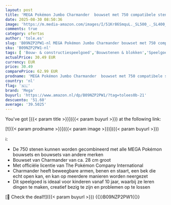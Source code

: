 ```yaml
---
layout: post
title: 'MEGA Pokémon Jumbo Charmander  bouwset met 750 compatibele stenen en onderdelen en Pokébal  cadeauset voor kinderen vanaf 10 jaar  HHL13'
date: 2025-08-30 08:50:36
image: 'https://m.media-amazon.com/images/I/51Kr86SmquL._SL500_._SL400_.jpg'
comments: true
category: ofertas
author: 'tole.es'
slug: 'B09NZP2PW1-nl MEGA Pokémon Jumbo Charmander bouwset met 750 compatibele...'
sku: 'B09NZP2PW1-nl'
tags: [ 'Bouw- & constructiespeelgoed','Bouwstenen & blokken','Speelgoed & spellen','mega','🇳🇱', ]
actualPrice: 30.49 EUR
currency: EUR
price: 30.49
comparePrice: 62.99 EUR
prodname: 'MEGA Pokémon Jumbo Charmander  bouwset met 750 compatibele stenen en onderdelen en Pokébal  cadeauset voor kinderen vanaf 10 jaar  HHL13'
country: 'nl'
flag: '🇳🇱'
brand: 'Mega'
buyurl: 'https://www.amazon.nl/dp/B09NZP2PW1/?tag=tolees0b-21'
descuento: '51.60'
average: '39.5025'
---
```


You've got [{{< param title >}}]({{< param buyurl >}}) at the following link:

[![{{< param prodname >}}]({{< param image >}})]({{< param buyurl >}})

ℹ️:

- De 750 stenen kunnen worden gecombineerd met alle MEGA Pokémon bouwsets en bouwsets van andere merken
- Bouwset van Charmander van ca. 28 cm groot
- Met officiële licentie van The Pokémon Company International
- Charmander heeft beweegbare armen, benen en staart, een bek die echt open kan, en kan op meerdere manieren worden neergezet
- Dit speelgoed is ideaal voor kinderen vanaf 10 jaar, waarbij ze leren dingen te maken, creatief bezig te zijn en problemen op te lossen

[🛒 Check the deal!!]({{< param buyurl >}})
{{<world>}}B09NZP2PW1{{</world>}}
